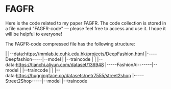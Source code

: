 # FAGFR

Here is the code related to my paper FAGFR. The code collection is stored in a file named "FAGFR-code" — please feel free to access and use it. I hope it will be helpful to everyone!

The FAGFR-code compressed file has the following structure:

|                     |--data:https://mmlab.ie.cuhk.edu.hk/projects/DeepFashion.html
|-----Deepfashion-----|--model
|                     |--traincode
|
|                     |--data:https://tianchi.aliyun.com/dataset/136948 
|-----FashionAi-------|--model 
|                     |--traincode
|
|                     |--data:https://huggingface.co/datasets/petr7555/street2shop
|-----Street2Shop-----|--model
                      |--traincode